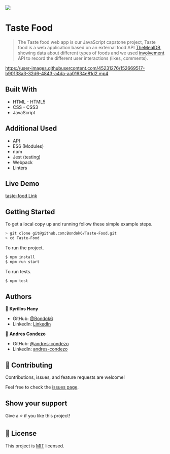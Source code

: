 ![](https://img.shields.io/badge/Microverse-blueviolet)

# Taste Food

> The Taste food web app is our JavaScript capstone project, Taste food is a web application based on an external food API [TheMealDB](https://www.themealdb.com/api.php), showing data about different types of foods and we used [involvement](https://www.notion.so/Involvement-API-869e60b5ad104603aa6db59e08150270) API to record the different user interactions (likes, comments).


https://user-images.githubusercontent.com/45231276/152669517-b90138a3-32d6-4843-a4da-aa01634e81d2.mp4


## Built With

- HTML - HTML5
- CSS - CSS3
- JavaScript

## Additional Used

- API
- ES6 (Modules)
- npm
- Jest (testing)
- Webpack
- Linters

## Live Demo

[taste-food Link](https://bondok6.github.io/Taste-Food/)

## Getting Started

To get a local copy up and running follow these simple example steps.

```bash
> git clone git@github.com:Bondok6/Taste-Food.git
> cd Taste-Food
```

To run the project.

```bash
$ npm install
$ npm run start
```

To run tests.

```bash
$ npm test
```

## Authors

👤 **Kyrillos Hany**

- GitHub: [@Bondok6](https://github.com/Bondok6)
- LinkedIn: [LinkedIn](https://www.linkedin.com/in/kyrillos-hany/)

👤 **Andres Condezo**

- GitHub: [@andres-condezo](https://github.com/andres-condezo)
- LinkedIn: [andres-condezo](https://linkedin.com/in/andres-condezo)

## 🤝 Contributing

Contributions, issues, and feature requests are welcome!

Feel free to check the [issues page](../../issues/).

## Show your support

Give a ⭐️ if you like this project!

## 📝 License

This project is [MIT](./MIT.md) licensed.
